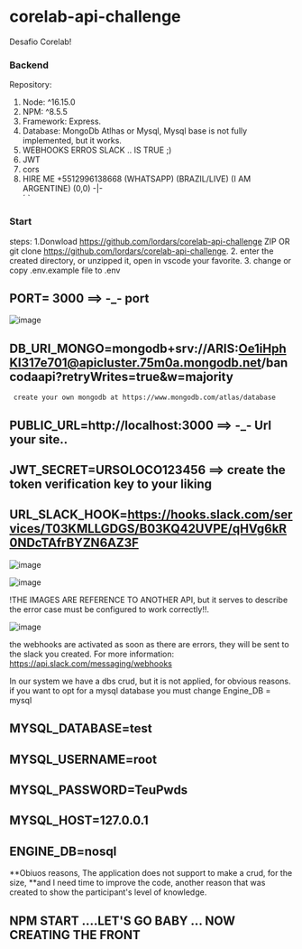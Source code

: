 # corelab-api-challenge
Desafio Corelab!


### Backend
Repository: 
1. Node: ^16.15.0
2. NPM: ^8.5.5
3. Framework: Express.
4. Database: MongoDb Atlhas or Mysql, Mysql base is not fully implemented, but it works.
5. WEBHOOKS ERROS SLACK .. IS TRUE ;)
6. JWT
7. cors
8. HIRE ME +5512996138668 (WHATSAPP) (BRAZIL/LIVE) (I AM ARGENTINE) (0,0)
                                                                     -|-  
                                                                     ´ `
### Start
  steps:
  1.Donwload https://github.com/lordars/corelab-api-challenge ZIP OR git clone https://github.com/lordars/corelab-api-challenge.
  2. enter the created directory, or unzipped it, open in vscode your favorite.
  3. change or copy .env.example file to .env


  
  ## PORT= 3000  ==> -_- port
  
   ![image](https://user-images.githubusercontent.com/40031403/177888752-22f91a9c-e567-4a74-b095-afc7d3ddb9b9.png)
   
  ## DB_URI_MONGO=mongodb+srv://ARIS:Oe1iHphKI317e701@apicluster.75m0a.mongodb.net/bancodaapi?retryWrites=true&w=majority
  
     create your own mongodb at https://www.mongodb.com/atlas/database
     
    

  
  ## PUBLIC_URL=http://localhost:3000   ==> -_- Url your site..
  ## JWT_SECRET=URSOLOCO123456 ==> create the token verification key to your liking
  
  
  ## URL_SLACK_HOOK=https://hooks.slack.com/services/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 
  
  ![image](https://user-images.githubusercontent.com/40031403/177889350-2ccb29e3-9a1e-42c7-93fc-a273578312c6.png)
  
  ![image](https://user-images.githubusercontent.com/40031403/177889512-3335d0db-a9eb-447f-b7cc-fed508d168d4.png)
  
  !THE IMAGES ARE REFERENCE TO ANOTHER API, but it serves to describe the error case must be configured to work correctly!!.
  
  ![image](https://user-images.githubusercontent.com/40031403/177890325-6bccad70-5b50-449d-961b-6d109dfdb530.png)
   
   the webhooks are activated as soon as there are errors, they will be sent to the slack you created. For more information:
   https://api.slack.com/messaging/webhooks
  
  In our system we have a dbs crud, but it is not applied, for obvious reasons.
if you want to opt for a mysql database you must change Engine_DB = mysql

  ##  MYSQL_DATABASE=test
  ##  MYSQL_USERNAME=root
  ##  MYSQL_PASSWORD=TeuPwds
  ##   MYSQL_HOST=127.0.0.1
  ##   ENGINE_DB=nosql  

  **Obiuos reasons, The application does not support to make a crud, for the size,
  **and I need time to improve the code, another reason that was created to show the participant's level of knowledge.
  
  
  ## NPM START  ....LET'S GO BABY ... NOW CREATING THE FRONT

